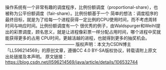 操作系统有一个非常有趣的调度程序，比例份额调度（proportional-share），也被称为公平份额调度（fair-share）。比例份额基于一个
简单的想法：调度程序的最终目标，就是为了给每一个进程获得一定比例的CPU使用时间，而不考虑周转时间与响应时间。比例份额调度有一个
很优秀的例子，由Waldspurger和Weihl提出的彩票调度，顾名思义，就是让进程像彩票一样分配占用时间，哪个进程中奖就能获得更多的占用
CPU时间，更越活越的进程，也就得到更多的抽奖机会。
————————————————
版权声明：本文为CSDN博主「LL596214569」的原创文章，遵循CC 4.0 BY-SA版权协议，转载请附上原文出处链接及本声明。
原文链接：https://blog.csdn.net/ll596214569/java/article/details/106532744
